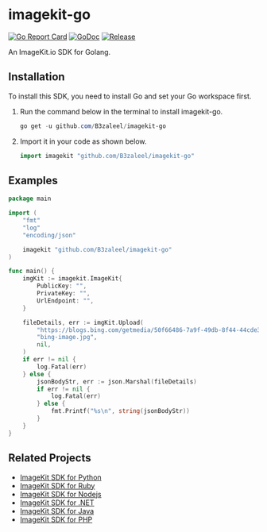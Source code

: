 # imagekit-go

[![Go Report Card](https://goreportcard.com/badge/github.com/B3zaleel/imagekit-go)](https://goreportcard.com/report/github.com/B3zaleel/imagekit-go)
[![GoDoc](https://pkg.go.dev/badge/github.com/B3zaleel/imagekit-go?status.svg)](https://pkg.go.dev/github.com/B3zaleel/imagekit-go?tab=doc)
[![Release](https://img.shields.io/github/release/B3zaleel/imagekit-go.svg?style=flat-square)](https://github.com/B3zaleel/imagekit-go/releases)

An ImageKit.io SDK for Golang.

## Installation

To install this SDK, you need to install Go and set your Go workspace first.
1. Run the command below in the terminal to install imagekit-go.
   ```powershell
   go get -u github.com/B3zaleel/imagekit-go
   ```
2. Import it in your code as shown below.
   ```go
   import imagekit "github.com/B3zaleel/imagekit-go"
   ```

## Examples

```go
package main

import (
    "fmt"
    "log"
    "encoding/json"

    imagekit "github.com/B3zaleel/imagekit-go"
)

func main() {
    imgKit := imagekit.ImageKit{
        PublicKey: "",
        PrivateKey: "",
        UrlEndpoint: "",
    }

    fileDetails, err := imgKit.Upload(
		"https://blogs.bing.com/getmedia/50f66486-7a9f-49db-8f44-44cde3ea955f/BingHomepage-KastellorizoIsland_Greece.aspx",
		"bing-image.jpg",
		nil,
	)
	if err != nil {
		log.Fatal(err)
	} else {
		jsonBodyStr, err := json.Marshal(fileDetails)
		if err != nil {
			log.Fatal(err)
		} else {
			fmt.Printf("%s\n", string(jsonBodyStr))
		}
	}
}
```

## Related Projects

+ [ImageKit SDK for Python](https://github.com/imagekit-developer/imagekit-python)
+ [ImageKit SDK for Ruby](https://github.com/imagekit-developer/imagekit-ruby)
+ [ImageKit SDK for Nodejs](https://github.com/imagekit-developer/imagekit-nodejs)
+ [ImageKit SDK for .NET](https://github.com/imagekit-developer/imagekit-dotnet)
+ [ImageKit SDK for Java](https://github.com/imagekit-developer/imagekit-java)
+ [ImageKit SDK for PHP](https://github.com/imagekit-developer/imagekit-php)
